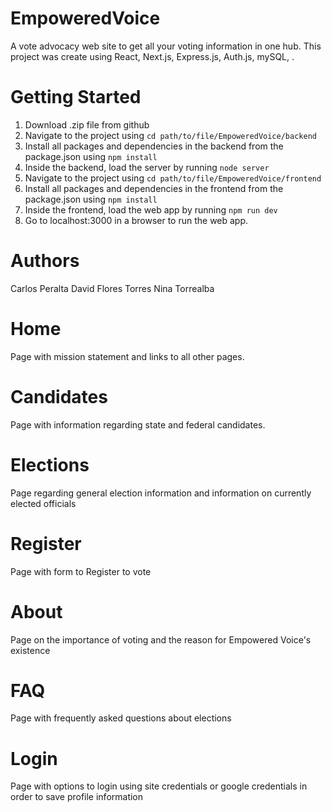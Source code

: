 # EmpoweredVoice
A vote advocacy web site to get all your voting information in one hub.
This project was create using React, Next.js, Express.js, Auth.js, mySQL, .

# Getting Started
1. Download .zip file from github
2. Navigate to the project using ```cd path/to/file/EmpoweredVoice/backend```
3. Install all packages and dependencies in the backend from the package.json using ```npm install```
4. Inside the backend, load the server by running ```node server```
5. Navigate to the project using ```cd path/to/file/EmpoweredVoice/frontend```
6. Install all packages and dependencies in the frontend from the package.json using ```npm install```
7. Inside the frontend, load the web app by running ```npm run dev```
8. Go to localhost:3000 in a browser to run the web app.

# Authors
Carlos Peralta
David Flores Torres
Nina Torrealba

# Home
Page with mission statement and links to all other pages.

# Candidates
Page with information regarding state and federal candidates.

# Elections
Page regarding general election information and information on currently elected officials

# Register
Page with form to Register to vote

# About
Page on the importance of voting and the reason for Empowered Voice's existence

# FAQ
Page with frequently asked questions about elections

# Login
Page with options to login using site credentials or google credentials in order to save profile information
